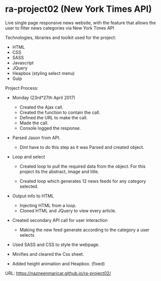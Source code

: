 # ra-project02 (New York Times API)

Live single page responsive news website, with the feature that allows the user to filter news categories via New York Times API

Technologies, libraries and toolkit used for the project:

  * HTML
  * CSS
  * SASS
  * Javascript
  * JQuery
  * Heapbox (styling select menu)
  * Gulp

Project Process:

  * Monday (23rd*27th April 2017)
      * Created the Ajax call.
      * Created the function to contain the call.
      * Defined the URL to make the call.
      * Made the call.
      * Console logged the response.

  * Parsed Jason from API.
      * Dint have to do this step as it was Parsed and created object.

  * Loop and select
      * Created loop to pull the required data from the object. For this project its the abstract, image and title.

      * Created loop which generates 12 news feeds for any category selected.

  * Output info to HTML
      * Injecting HTML from a loop.
      * Cloned HTML and JQuery to view every article.

  * Created secondary API call for user interaction
      * Making the new feed generate according to the category a user selects

  * Used SASS and CSS to style the webpage.

  * Minifies and cleared the Css sheet.

  * Added height animation and Heapbox. (fixed)


URL: https://nazneenmaricar.github.io/ra-project02/
